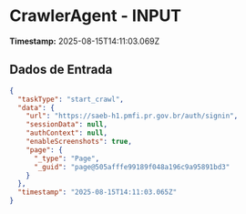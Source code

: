 # CrawlerAgent - INPUT

**Timestamp:** 2025-08-15T14:11:03.069Z

## Dados de Entrada

```json
{
  "taskType": "start_crawl",
  "data": {
    "url": "https://saeb-h1.pmfi.pr.gov.br/auth/signin",
    "sessionData": null,
    "authContext": null,
    "enableScreenshots": true,
    "page": {
      "_type": "Page",
      "_guid": "page@505afffe99189f048a196c9a95891bd3"
    }
  },
  "timestamp": "2025-08-15T14:11:03.065Z"
}
```
